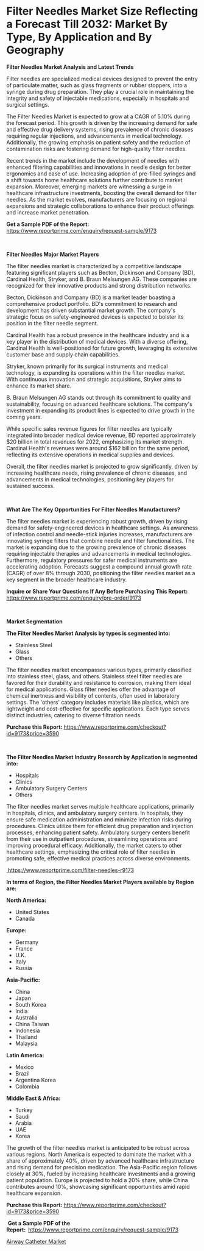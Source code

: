 <p><h1>Filter Needles Market Size Reflecting a Forecast Till 2032: Market By Type, By Application and By Geography</h1></p><p><strong>Filter Needles Market Analysis and Latest Trends</strong></p>
<p><p>Filter needles are specialized medical devices designed to prevent the entry of particulate matter, such as glass fragments or rubber stoppers, into a syringe during drug preparation. They play a crucial role in maintaining the integrity and safety of injectable medications, especially in hospitals and surgical settings. </p><p>The Filter Needles Market is expected to grow at a CAGR of 5.10% during the forecast period. This growth is driven by the increasing demand for safe and effective drug delivery systems, rising prevalence of chronic diseases requiring regular injections, and advancements in medical technology. Additionally, the growing emphasis on patient safety and the reduction of contamination risks are fostering demand for high-quality filter needles.</p><p>Recent trends in the market include the development of needles with enhanced filtering capabilities and innovations in needle design for better ergonomics and ease of use. Increasing adoption of pre-filled syringes and a shift towards home healthcare solutions further contribute to market expansion. Moreover, emerging markets are witnessing a surge in healthcare infrastructure investments, boosting the overall demand for filter needles. As the market evolves, manufacturers are focusing on regional expansions and strategic collaborations to enhance their product offerings and increase market penetration.</p></p>
<p><strong>Get a Sample PDF of the Report:&nbsp;</strong> <a href="https://www.reportprime.com/enquiry/request-sample/9173?utm_campaign=2740&utm_medium=2&utm_source=Github&utm_content=ia&utm_term=20032025&utm_id=filter-needles">https://www.reportprime.com/enquiry/request-sample/9173</a></p>
<p>&nbsp;</p>
<p><strong>Filter Needles Major Market Players</strong></p>
<p><p>The filter needles market is characterized by a competitive landscape featuring significant players such as Becton, Dickinson and Company (BD), Cardinal Health, Stryker, and B. Braun Melsungen AG. These companies are recognized for their innovative products and strong distribution networks.</p><p>Becton, Dickinson and Company (BD) is a market leader boasting a comprehensive product portfolio. BD's commitment to research and development has driven substantial market growth. The company's strategic focus on safety-engineered devices is expected to bolster its position in the filter needle segment.</p><p>Cardinal Health has a robust presence in the healthcare industry and is a key player in the distribution of medical devices. With a diverse offering, Cardinal Health is well-positioned for future growth, leveraging its extensive customer base and supply chain capabilities.</p><p>Stryker, known primarily for its surgical instruments and medical technology, is expanding its operations within the filter needles market. With continuous innovation and strategic acquisitions, Stryker aims to enhance its market share.</p><p>B. Braun Melsungen AG stands out through its commitment to quality and sustainability, focusing on advanced healthcare solutions. The company's investment in expanding its product lines is expected to drive growth in the coming years.</p><p>While specific sales revenue figures for filter needles are typically integrated into broader medical device revenue, BD reported approximately $20 billion in total revenues for 2022, emphasizing its market strength. Cardinal Health's revenues were around $162 billion for the same period, reflecting its extensive operations in medical supplies and devices.</p><p>Overall, the filter needles market is projected to grow significantly, driven by increasing healthcare needs, rising prevalence of chronic diseases, and advancements in medical technologies, positioning key players for sustained success.</p></p>
<p>&nbsp;</p>
<p><strong>What Are The Key Opportunities For Filter Needles Manufacturers?</strong></p>
<p><p>The filter needles market is experiencing robust growth, driven by rising demand for safety-engineered devices in healthcare settings. As awareness of infection control and needle-stick injuries increases, manufacturers are innovating syringe filters that combine needle and filter functionalities. The market is expanding due to the growing prevalence of chronic diseases requiring injectable therapies and advancements in medical technologies. Furthermore, regulatory pressures for safer medical instruments are accelerating adoption. Forecasts suggest a compound annual growth rate (CAGR) of over 8% through 2030, positioning the filter needles market as a key segment in the broader healthcare industry.</p></p>
<p><strong>Inquire or Share Your Questions If Any Before Purchasing This Report:</strong> <a href="https://www.reportprime.com/enquiry/pre-order/9173?utm_campaign=2740&utm_medium=2&utm_source=Github&utm_content=ia&utm_term=20032025&utm_id=filter-needles">https://www.reportprime.com/enquiry/pre-order/9173</a></p>
<p>&nbsp;</p>
<p><strong>Market Segmentation</strong></p>
<p><strong>The Filter Needles Market Analysis by types is segmented into:</strong></p>
<p><ul><li>Stainless Steel</li><li>Glass</li><li>Others</li></ul></p>
<p><p>The filter needles market encompasses various types, primarily classified into stainless steel, glass, and others. Stainless steel filter needles are favored for their durability and resistance to corrosion, making them ideal for medical applications. Glass filter needles offer the advantage of chemical inertness and visibility of contents, often used in laboratory settings. The 'others' category includes materials like plastics, which are lightweight and cost-effective for specific applications. Each type serves distinct industries, catering to diverse filtration needs.</p></p>
<p><strong>Purchase this Report:&nbsp;</strong><a href="https://www.reportprime.com/checkout?id=9173&price=3590&utm_campaign=2740&utm_medium=2&utm_source=Github&utm_content=ia&utm_term=20032025&utm_id=filter-needles">https://www.reportprime.com/checkout?id=9173&price=3590</a></p>
<p>&nbsp;</p>
<p><strong>The Filter Needles Market Industry Research by Application is segmented into:</strong></p>
<p><ul><li>Hospitals</li><li>Clinics</li><li>Ambulatory Surgery Centers</li><li>Others</li></ul></p>
<p><p>The filter needles market serves multiple healthcare applications, primarily in hospitals, clinics, and ambulatory surgery centers. In hospitals, they ensure safe medication administration and minimize infection risks during procedures. Clinics utilize them for efficient drug preparation and injection processes, enhancing patient safety. Ambulatory surgery centers benefit from their use in outpatient procedures, streamlining operations and improving procedural efficacy. Additionally, the market caters to other healthcare settings, emphasizing the critical role of filter needles in promoting safe, effective medical practices across diverse environments.</p></p>
<p><a href="https://www.reportprime.com/filter-needles-r9173?utm_campaign=2740&utm_medium=2&utm_source=Github&utm_content=ia&utm_term=20032025&utm_id=filter-needles">&nbsp;https://www.reportprime.com/filter-needles-r9173</a></p>
<p><strong>In terms of Region, the Filter Needles Market Players available by Region are:</strong></p>
<p>
    <p> <strong> North America: </strong>
        <ul>
            <li>United States</li>
            <li>Canada</li>
        </ul>
        </p> 
    <p> <strong> Europe: </strong>
        <ul>
            <li>Germany</li>
            <li>France</li>
            <li>U.K.</li>
            <li>Italy</li>
            <li>Russia</li>
        </ul>
        </p> 
    <p> <strong> Asia-Pacific: </strong>
        <ul>
            <li>China</li>
            <li>Japan</li>
            <li>South Korea</li>
            <li>India</li>
            <li>Australia</li>
            <li>China Taiwan</li>
            <li>Indonesia</li>
            <li>Thailand</li>
            <li>Malaysia</li>
        </ul>
        </p> 
    <p> <strong> Latin America: </strong>
        <ul>
            <li>Mexico</li>
            <li>Brazil</li>
            <li>Argentina Korea</li>
            <li>Colombia</li>
        </ul>
        </p> 
    <p> <strong> Middle East & Africa: </strong>
        <ul>
            <li>Turkey</li>
            <li>Saudi</li>
            <li>Arabia</li>
            <li>UAE</li>
            <li>Korea</li>
        </ul>
    </p>
    </p>
<p><p>The growth of the filter needles market is anticipated to be robust across various regions. North America is expected to dominate the market with a share of approximately 40%, driven by advanced healthcare infrastructure and rising demand for precision medication. The Asia-Pacific region follows closely at 30%, fueled by increasing healthcare investments and a growing patient population. Europe is projected to hold a 20% share, while China contributes around 10%, showcasing significant opportunities amid rapid healthcare expansion.</p></p>
<p><strong>Purchase this Report: </strong><a href="https://www.reportprime.com/checkout?id=9173&price=3590&utm_campaign=2740&utm_medium=2&utm_source=Github&utm_content=ia&utm_term=20032025&utm_id=filter-needles">https://www.reportprime.com/checkout?id=9173&price=3590</a></p>
<p>&nbsp;<strong>Get a Sample PDF of the Report:&nbsp;&nbsp;</strong><a href="https://www.reportprime.com/enquiry/request-sample/9173?utm_campaign=2740&utm_medium=2&utm_source=Github&utm_content=ia&utm_term=20032025&utm_id=filter-needles">https://www.reportprime.com/enquiry/request-sample/9173</a></p>
<p><strong></strong></p>
<p><p><a href="https://github.com/djembashote/Market-Research-Report-List-1/blob/main/airway-catheter-market.md?utm_campaign=2740&utm_medium=2&utm_source=Github&utm_content=ia&utm_term=20032025&utm_id=filter-needles">Airway Catheter Market</a></p></p>